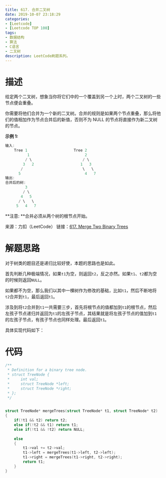 ```yaml
---
title: 617. 合并二叉树
date: 2019-10-07 23:18:29
categories: 
- [Leetcode]
- [Leetcode TOP 100]
tags:
- 数据结构
- 算法
- C语言
- 二叉树
description: LeetCode刷题系列。
---
```


# 描述

给定两个二叉树，想象当你将它们中的一个覆盖到另一个上时，两个二叉树的一些节点便会重叠。

你需要将他们合并为一个新的二叉树。合并的规则是如果两个节点重叠，那么将他们的值相加作为节点合并后的新值，否则不为 NULL 的节点将直接作为新二叉树的节点。

**示例 1:**

```c
输入: 
	Tree 1                     Tree 2                  
          1                         2                             
         / \                       / \                            
        3   2                     1   3                        
       /                           \   \                      
      5                             4   7                  
输出: 
合并后的树:
	     3
	    / \
	   4   5
	  / \   \ 
	 5   4   7
```

**注意: **合并必须从两个树的根节点开始。

来源：力扣（LeetCode）
链接：[617. Merge Two Binary Trees](https://leetcode-cn.com/problems/merge-two-binary-trees)

# 解题思路

对于树类的题目还是递归比较好使，本题的思路也是如此。

首先判断几种极端情况，如果`t1`为空，则返回`t2`，反之亦然。如果`t1`、`t2`都为空的时候则返回`NULL`。

如果都不为空，那么我们以其中一棵树作为修改的基础，比如`t1`，然后不断地将`t2`合并到`t1`，最后返回`t1`。

涉及到将`t2`合并到`t1`一共需要三步，首先将根节点的值都加到`t1`的根节点，然后左孩子节点递归并返回为`t1`的左孩子节点，其结果就是将左孩子节点的值加到`t1`的左孩子节点，有孩子节点也同样处理。最后返回`t1`。

具体实现代码如下：

# 代码

```c
/**
 * Definition for a binary tree node.
 * struct TreeNode {
 *     int val;
 *     struct TreeNode *left;
 *     struct TreeNode *right;
 * };
 */


struct TreeNode* mergeTrees(struct TreeNode* t1, struct TreeNode* t2)
{
    if(!t1 && t2) return t2;
    else if(!t2 && t1) return t1;
    else if(!t1 && !t2) return NULL;
    
    else
    {
        t1->val += t2->val;
        t1->left = mergeTrees(t1->left, t2->left);
        t1->right = mergeTrees(t1->right, t2->right);
        return t1;
    }
}
```

